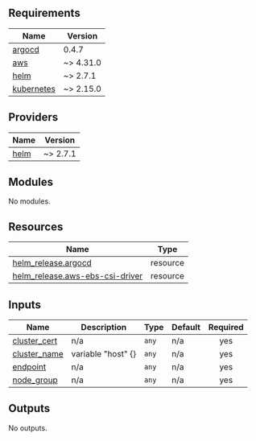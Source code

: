 <!-- BEGIN_TF_DOCS -->
## Requirements

| Name | Version |
|------|---------|
| <a name="requirement_argocd"></a> [argocd](#requirement\_argocd) | 0.4.7 |
| <a name="requirement_aws"></a> [aws](#requirement\_aws) | ~> 4.31.0 |
| <a name="requirement_helm"></a> [helm](#requirement\_helm) | ~> 2.7.1 |
| <a name="requirement_kubernetes"></a> [kubernetes](#requirement\_kubernetes) | ~> 2.15.0 |

## Providers

| Name | Version |
|------|---------|
| <a name="provider_helm"></a> [helm](#provider\_helm) | ~> 2.7.1 |

## Modules

No modules.

## Resources

| Name | Type |
|------|------|
| [helm_release.argocd](https://registry.terraform.io/providers/hashicorp/helm/latest/docs/resources/release) | resource |
| [helm_release.aws-ebs-csi-driver](https://registry.terraform.io/providers/hashicorp/helm/latest/docs/resources/release) | resource |

## Inputs

| Name | Description | Type | Default | Required |
|------|-------------|------|---------|:--------:|
| <a name="input_cluster_cert"></a> [cluster\_cert](#input\_cluster\_cert) | n/a | `any` | n/a | yes |
| <a name="input_cluster_name"></a> [cluster\_name](#input\_cluster\_name) | variable "host" {} | `any` | n/a | yes |
| <a name="input_endpoint"></a> [endpoint](#input\_endpoint) | n/a | `any` | n/a | yes |
| <a name="input_node_group"></a> [node\_group](#input\_node\_group) | n/a | `any` | n/a | yes |

## Outputs

No outputs.
<!-- END_TF_DOCS -->